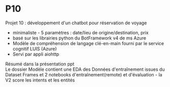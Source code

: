 # P10
Projet 10 : développement d'un chatbot pour réservation de voyage 
- minimaliste - 5 paramètres : date/lieu de origine/destination, prix
- basé sur les librairies python du BotFramework v4 de ms Azure
- Modèle de compréhension de langage clé-en-main fourni par le service cognitif LUIS (Azure)
- Servi par appli aiohttp


Résumé dans la présentation ppt<br>
Le dossier Modèle contient une EDA des Données d'entraînement issues du Dataset Frames et 2 notebooks d'entraînement(remote) et d'évaluation - la V2 score les intents et les entités

